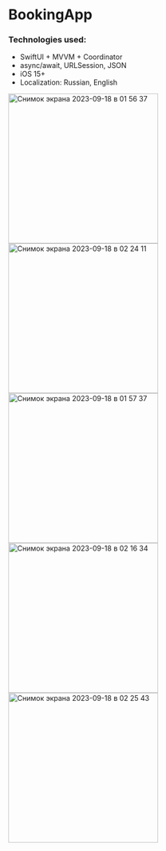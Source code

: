 # BookingApp

### Technologies used:
* SwiftUI + MVVM + Coordinator
* async/await, URLSession, JSON
* iOS 15+
* Localization: Russian, English

<img width="300" alt="Снимок экрана 2023-09-18 в 01 56 37" src="https://github.com/VladEnbaev/BookingApp/assets/116029905/a5f4fcc0-4c0e-4029-a498-09e0c2751509">
<img width="300" alt="Снимок экрана 2023-09-18 в 02 24 11" src="https://github.com/VladEnbaev/BookingApp/assets/116029905/8af572b6-2930-4501-9ed3-3e346f6b0b28">

<img width="300" alt="Снимок экрана 2023-09-18 в 01 57 37" src="https://github.com/VladEnbaev/BookingApp/assets/116029905/2a96528e-5bbb-473e-985b-e5aee1695c19">

<img width="300" alt="Снимок экрана 2023-09-18 в 02 16 34" src="https://github.com/VladEnbaev/BookingApp/assets/116029905/322ef597-83c0-463f-b37d-28d9fbc3c8af">
<img width="300" alt="Снимок экрана 2023-09-18 в 02 25 43" src="https://github.com/VladEnbaev/BookingApp/assets/116029905/b788c81e-313c-4b48-a282-4c4cedfe78cf">
